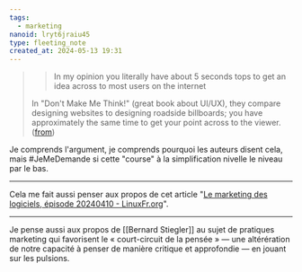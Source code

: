 ```yaml
---
tags:
  - marketing
nanoid: lryt6jraiu45
type: fleeting_note
created_at: 2024-05-13 19:31
---
```

> > In my opinion you literally have about 5 seconds tops to get an idea across to most users on the internet
> 
> In "Don't Make Me Think!" (great book about UI/UX), they compare designing websites to designing roadside billboards; you have approximately the same time to get your point across to the viewer.  ([from](https://news.ycombinator.com/item?id=40191134))

Je comprends l'argument, je comprends pourquoi les auteurs disent cela, mais #JeMeDemande si cette "course" à la simplification nivelle le niveau par le bas.

---

Cela me fait aussi penser aux propos de cet article "[Le marketing des logiciels, épisode 20240410 - LinuxFr.org](https://linuxfr.org/users/jeanas/journaux/le-marketing-des-logiciels-episode-20240410)".

---

Je pense aussi aux propos de [[Bernard Stiegler]] au sujet de pratiques marketing qui favorisent le « court-circuit de la pensée » —  une altérération de notre capacité à penser de manière critique et approfondie — en jouant sur les pulsions.
